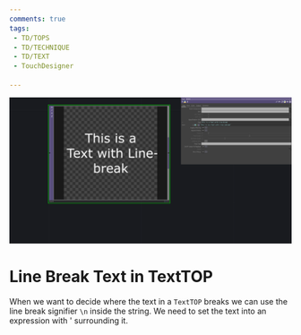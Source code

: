 ```yaml
---
comments: true
tags:
 - TD/TOPS
 - TD/TECHNIQUE
 - TD/TEXT
 - TouchDesigner

---
```


![Line Break Text in TextTOP](../img/LineBreakInTextTop.png)
# Line Break Text in TextTOP
When we want to decide where the text in a `TextTOP` breaks we can use the line break signifier `\n` inside the string. We need to set the text into an expression with ' surrounding it.


